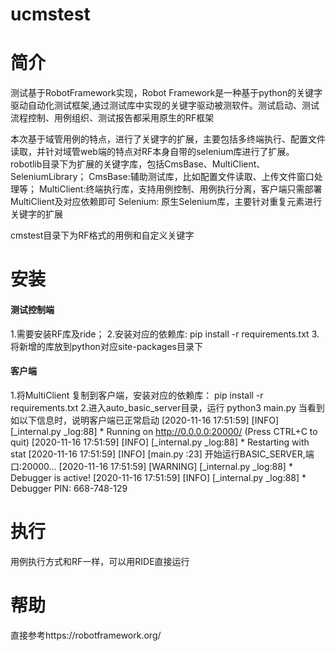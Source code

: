 # ucmstest

# 简介
   测试基于RobotFramework实现，Robot Framework是一种基于python的关键字驱动自动化测试框架,通过测试库中实现的关键字驱动被测软件。测试启动、测试流程控制、用例组织、测试报告都采用原生的RF框架
   
   本次基于域管用例的特点，进行了关键字的扩展，主要包括多终端执行、配置文件读取，并针对域管web端的特点对RF本身自带的selenium库进行了扩展。
   robotlib目录下为扩展的关键字库，包括CmsBase、MultiClient、SeleniumLibrary；
   CmsBase:辅助测试库，比如配置文件读取、上传文件窗口处理等；
   MultiClient:终端执行库，支持用例控制、用例执行分离，客户端只需部署MultiClient及对应依赖即可
   Selenium: 原生Selenium库，主要针对重复元素进行关键字的扩展
   
   cmstest目录下为RF格式的用例和自定义关键字
   

# 安装
   #### 测试控制端
   1.需要安装RF库及ride；
   2.安装对应的依赖库:
      pip install -r requirements.txt
   3.将新增的库放到python对应site-packages目录下
   #### 客户端
   1.将MultiClient 复制到客户端，安装对应的依赖库：
    pip install -r requirements.txt
   2.进入auto_basic_server目录，运行
    python3 main.py
    当看到如以下信息时，说明客户端已正常启动
[2020-11-16 17:51:59] [INFO] [_internal.py _log:88]  * Running on http://0.0.0.0:20000/ (Press CTRL+C to quit)
[2020-11-16 17:51:59] [INFO] [_internal.py _log:88]  * Restarting with stat
[2020-11-16 17:51:59] [INFO] [main.py <module>:23] 开始运行BASIC_SERVER,端口:20000...
[2020-11-16 17:51:59] [WARNING] [_internal.py _log:88]  * Debugger is active!
[2020-11-16 17:51:59] [INFO] [_internal.py _log:88]  * Debugger PIN: 668-748-129

    
  
# 执行
   用例执行方式和RF一样，可以用RIDE直接运行
   
# 帮助
   直接参考https://robotframework.org/
